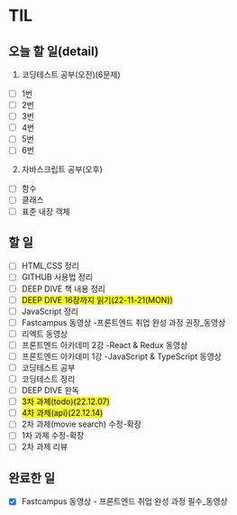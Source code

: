 # TIL

## 오늘 할 일(detail)
1. 코딩테스트 공부(오전)(6문제)
- [ ] 1번
- [ ] 2번
- [ ] 3번
- [ ] 4번
- [ ] 5번
- [ ] 6번
2. 자바스크립트 공부(오후)
- [ ] 함수
- [ ] 클래스
- [ ] 표준 내장 객체

## 할 일
- [ ] HTML,CSS 정리
- [ ] GITHUB 사용법 정리
- [ ] DEEP DIVE 책 내용 정리
- [ ] <mark>DEEP DIVE 16장까지 읽기(22-11-21(MON))</mark>
- [ ] JavaScript 정리
- [ ] Fastcampus 동영상 -프론트엔드 취업 완성 과정 권장_동영상
- [ ] 리엑트 동영상
- [ ] 프론트엔드 아카데미 2강 -React & Redux 동영상
- [ ] 프론트엔드 아카데미 1강 -JavaScript & TypeScript 동영상
- [ ] 코딩테스트 공부
- [ ] 코딩테스트 정리
- [ ] DEEP DIVE 완독
- [ ] <mark>3차 과제(todo)(22.12.07)</mark>
- [ ] <mark>4차 과제(api)(22.12.14)</mark>
- [ ] 2차 과제(movie search) 수정-확장
- [ ] 1차 과제 수정-확장 
- [ ] 2차 과제 리뷰

## 완료한 일
- [x] Fastcampus 동영상 - 프론트엔드 취업 완성 과정 필수_동영상 